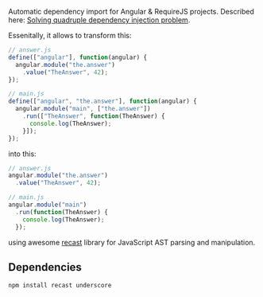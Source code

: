 Automatic dependency import for Angular & RequireJS projects. Described here: [Solving quadruple dependency injection problem](http://blog.rogach.org/2016/02/solving-quadruple-dependency-injection.html).

Essenitally, it allows to transform this:

```js
// answer.js
define(["angular"], function(angular) {
  angular.module("the.answer")
    .value("TheAnswer", 42);
});

// main.js
define(["angular", "the.answer"], function(angular) {
  angular.module("main", ["the.answer"])
    .run(["TheAnswer", function(TheAnswer) {
      console.log(TheAnswer);
    }]);
});
```

into this:

```js
// answer.js
angular.module("the.answer")
  .value("TheAnswer", 42);

// main.js
angular.module("main")
  .run(function(TheAnswer) {
    console.log(TheAnswer);
  });
```

using awesome [recast](https://github.com/benjamn/recast) library for JavaScript AST parsing and manipulation.

Dependencies
------------
```
npm install recast underscore
```
